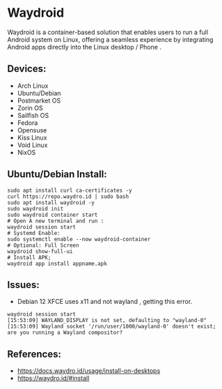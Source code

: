 Waydroid
========

Waydroid is a container-based solution that enables users to run a full Android system on Linux, offering a seamless experience by integrating Android apps directly into the Linux desktop / Phone . 

Devices:
--------
* Arch Linux
* Ubuntu/Debian
* Postmarket OS
* Zorin OS
* Sailfish OS
* Fedora
* Opensuse
* Kiss Linux
* Void Linux
* NixOS

Ubuntu/Debian Install:
---------------
```
sudo apt install curl ca-certificates -y
curl https://repo.waydro.id | sudo bash
sudo apt install waydroid -y
sudo waydroid init
sudo waydroid container start
# Open A new terminal and run :
waydroid session start
# Systemd Enable:
sudo systemctl enable --now waydroid-container
# Optional: Full Screen
waydroid show-full-ui
# Install APK;
waydroid app install appname.apk
```

Issues:
-------
* Debian 12 XFCE uses x11 and not wayland , getting this error.
```
waydroid session start
[15:53:09] WAYLAND_DISPLAY is not set, defaulting to "wayland-0"
[15:53:09] Wayland socket '/run/user/1000/wayland-0' doesn't exist; are you running a Wayland compositor?
```

References:
-----------
* https://docs.waydro.id/usage/install-on-desktops
* https://waydro.id/#install